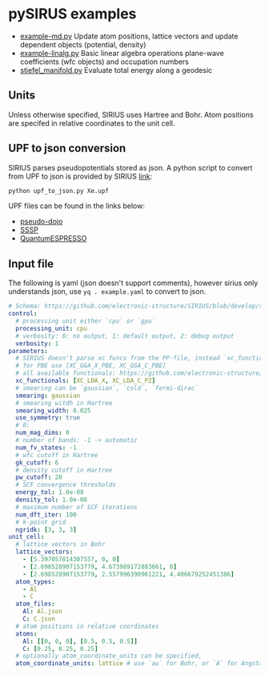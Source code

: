 # pySIRUS examples #

+ [example-md.py](example-md.py)       Update atom positions, lattice vectors and update dependent objects (potential, density)
+ [example-linalg.py](example-linalg.py)   Basic linear algebra operations  plane-wave coefficients (wfc objects) and occupation numbers
+ [stiefel\_manifold.py]([stiefel\_manifold.py) Evaluate total energy along a geodesic

## Units ##
Unless otherwise specified, SIRIUS uses Hartree and Bohr. Atom positions are
specifed in relative coordinates to the unit cell.

## UPF to json conversion ##

SIRIUS parses pseudopotentials stored as json. A python script to convert from UPF to json is provided by SIRIUS [link](https://github.com/electronic-structure/SIRIUS/tree/master/apps/dft_loop):
```bash
python upf_to_json.py Xe.upf
```

UPF files can be found in the links below:
+ [pseudo-dojo](http://www.pseudo-dojo.org/)
+ [SSSP](http://www.pseudo-dojo.org/)
+ [QuantumESPRESSO](https://www.quantum-espresso.org/pseudopotentials/)


## Input file ##

The following is yaml (json doesn't support comments), however sirius only understands json, use `yq . example.yaml` to convert to json.

```yaml
# Schema: https://github.com/electronic-structure/SIRIUS/blob/develop/src/context/input_schema.json
control:
  # processing unit either `cpu` or `gpu`
  processing_unit: cpu
  # verbosity: 0: no output, 1: default output, 2: debug output
  verbosity: 1
parameters:
  # SIRIUS doesn't parse xc funcs from the PP-file, instead `xc_functionals` is used, if empty, no XC contribution is applied
  # for PBE use [XC_GGA_X_PBE, XC_GGA_C_PBE]
  # all available functionals: https://github.com/electronic-structure/SIRIUS/blob/develop/src/potential/xc_functional_base.hpp
  xc_functionals: [XC_LDA_X, XC_LDA_C_PZ]
  # smearing can be `gaussian`, `cold`, `fermi-dirac`
  smearing: gaussian
  # smearing witdh in Hartree
  smearing_width: 0.025
  use_symmetry: true
  # 0:
  num_mag_dims: 0
  # number of bands: -1 -> automatic
  num_fv_states: -1
  # wfc cutoff in Hartree
  gk_cutoff: 6
  # density cutoff in Hartree
  pw_cutoff: 20
  # SCF convergence thresholds
  energy_tol: 1.0e-08
  density_tol: 1.0e-08
  # maximum number of SCF iterations
  num_dft_iter: 100
  # k-point grid
  ngridk: [3, 3, 3]
unit_cell:
  # lattice vectors in Bohr
  lattice_vectors:
    - [5.397057814307557, 0, 0]
    - [2.698528907153779, 4.673989172883661, 0]
    - [2.698528907153779, 2.557996390961221, 4.406679252451386]
  atom_types:
    - Al
    - C
  atom_files:
    Al: Al.json
    C: C.json
  # atom positions in relative coordinates
  atoms:
    Al: [[0, 0, 0], [0.5, 0.5, 0.5]]
    C: [0.25, 0.25, 0.25]
  # optionally atom_coordinate_units can be specified,
  atom_coordinate_units: lattice # use `au` for Bohr, or `A` for Angstroms
```
